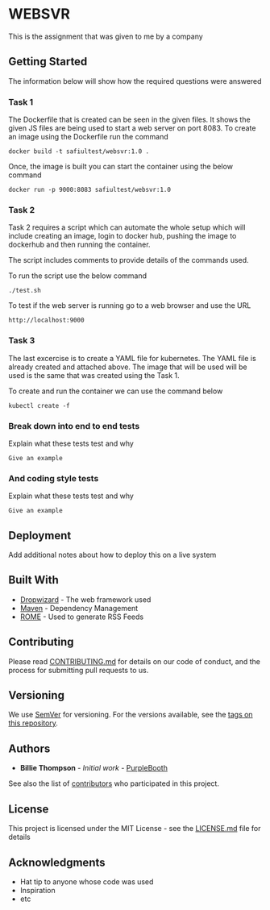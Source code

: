 # WEBSVR

This is the assignment that was given to me by a company 

## Getting Started

The information below will show how the required questions were answered 

### Task 1

The Dockerfile that is created can be seen in the given files. It shows the given JS files are being used to start a web server on port 8083. To create an image using the Dockerfile run the command 

```
docker build -t safiultest/websvr:1.0 .
```
Once, the image is built you can start the container using the below command 
```
docker run -p 9000:8083 safiultest/websvr:1.0
```
### Task 2

Task 2 requires a script which can automate the whole setup which will include creating an image, login to docker hub, pushing the image to dockerhub and then running the container. 

The script includes comments to provide details of the commands used. 

To run the script use the below command

```
./test.sh
```

To test if the web server is running go to a web browser and use the URL

```
http://localhost:9000
```

### Task 3

The last excercise is to create a YAML file for kubernetes. The YAML file is already created and attached above. The image that will be used will be used is the same that was created using the Task 1.

To create and run the container we can use the command below 

```
kubectl create -f 
```

### Break down into end to end tests

Explain what these tests test and why

```
Give an example
```

### And coding style tests

Explain what these tests test and why

```
Give an example
```

## Deployment

Add additional notes about how to deploy this on a live system

## Built With

* [Dropwizard](http://www.dropwizard.io/1.0.2/docs/) - The web framework used
* [Maven](https://maven.apache.org/) - Dependency Management
* [ROME](https://rometools.github.io/rome/) - Used to generate RSS Feeds

## Contributing

Please read [CONTRIBUTING.md](https://gist.github.com/PurpleBooth/b24679402957c63ec426) for details on our code of conduct, and the process for submitting pull requests to us.

## Versioning

We use [SemVer](http://semver.org/) for versioning. For the versions available, see the [tags on this repository](https://github.com/your/project/tags). 

## Authors

* **Billie Thompson** - *Initial work* - [PurpleBooth](https://github.com/PurpleBooth)

See also the list of [contributors](https://github.com/your/project/contributors) who participated in this project.

## License

This project is licensed under the MIT License - see the [LICENSE.md](LICENSE.md) file for details

## Acknowledgments

* Hat tip to anyone whose code was used
* Inspiration
* etc
